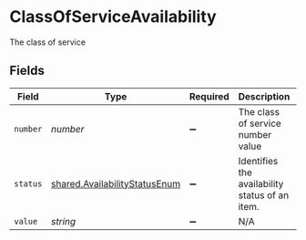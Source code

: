# ClassOfServiceAvailability

The class of service


## Fields

| Field                                                                          | Type                                                                           | Required                                                                       | Description                                                                    | Example                                                                        |
| ------------------------------------------------------------------------------ | ------------------------------------------------------------------------------ | ------------------------------------------------------------------------------ | ------------------------------------------------------------------------------ | ------------------------------------------------------------------------------ |
| `number`                                                                       | *number*                                                                       | :heavy_minus_sign:                                                             | The class of service number value                                              | 2                                                                              |
| `status`                                                                       | [shared.AvailabilityStatusEnum](../../models/shared/availabilitystatusenum.md) | :heavy_minus_sign:                                                             | Identifies the availability status of an item.                                 |                                                                                |
| `value`                                                                        | *string*                                                                       | :heavy_minus_sign:                                                             | N/A                                                                            | F                                                                              |